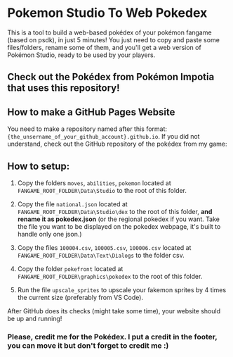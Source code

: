 # Pokemon Studio To Web Pokedex
This is a tool to build a web-based pokédex of your pokémon fangame (based on psdk), in just 5 minutes!
You just need to copy and paste some files/folders, rename some of them, and you'll get a web version of Pokémon Studio, ready to be used by your players.

## Check out the Pokédex from Pokémon Impotia that uses this repository!

## How to make a GitHub Pages Website
You need to make a repository named after this format: `{the_unsername_of_your_github_account}.github.io`.
If you did not understand, check out the GitHub repository of the pokédex from my game:

## How to setup:
1. Copy the folders `moves`, `abilities`, `pokemon` located at `FANGAME_ROOT_FOLDER\Data\Studio` to the root of this folder.
   
2. Copy the file `national.json` located at `FANGAME_ROOT_FOLDER\Data\Studio\dex` to the root of this folder, **and rename it as pokedex.json**
   (or the regional pokedex if you want. Take the file you want to be displayed on the pokedex webpage, it's built to handle only one json.)
   
3. Copy the files `100004.csv`, `100005.csv`, `100006.csv` located at `FANGAME_ROOT_FOLDER\Data\Text\Dialogs` to the folder csv.
   
4. Copy the folder `pokefront` located at `FANGAME_ROOT_FOLDER\graphics\pokedex` to the root of this folder.

5. Run the file `upscale_sprites` to upscale your fakemon sprites by 4 times the current size (preferably from VS Code).

After GitHub does its checks (might take some time), your website should be up and running!


### Please, credit me for the Pokédex. I put a credit in the footer, you can move it but don't forget to credit me :)
